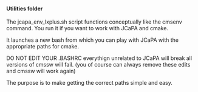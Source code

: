 #### Utilities folder ####

The jcapa_env_lxplus.sh script functions conceptually like the cmsenv command. You run it if you want to work with JCaPA and cmake.

It launches a new bash from which you can play with JCaPA with the appropriate paths for cmake.

DO NOT EDIT YOUR .BASHRC everythign unrelated to JCaPA will break all versions of cmssw will fail. (you of course can always remove these edits and cmssw will work again)


The purpose is to make getting the correct paths simple and easy.


